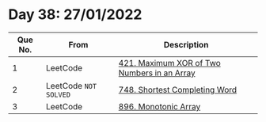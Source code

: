 # Day 38: 27/01/2022

| Que No. | From | Description |
| --- | --- | --- |
| 1 | LeetCode | [421. Maximum XOR of Two Numbers in an Array](https://leetcode.com/problems/maximum-xor-of-two-numbers-in-an-array/) |
| 2 | LeetCode `NOT SOLVED`| [748. Shortest Completing Word](https://leetcode.com/problems/shortest-completing-word/) |
| 3 | LeetCode | [896. Monotonic Array](https://leetcode.com/problems/monotonic-array/) |

